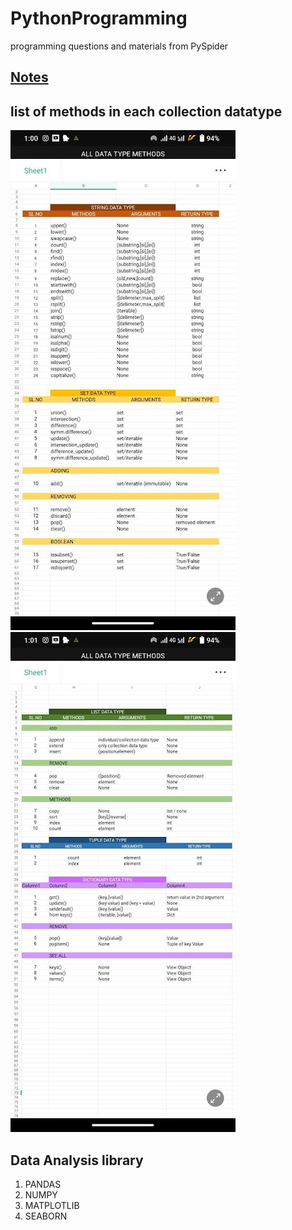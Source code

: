 # PythonProgramming

programming questions and materials from PySpider

## [Notes](notes.md)

## list of methods in each collection datatype

![list1](/images/l1.jpg)
![list2](/images/l2.jpg)

## Data Analysis library

1. PANDAS
2. NUMPY
3. MATPLOTLIB
4. SEABORN

